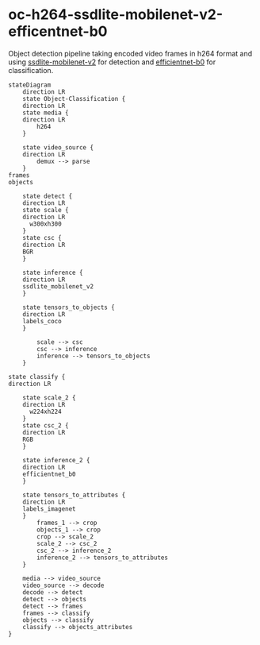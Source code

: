 # oc-h264-ssdlite-mobilenet-v2-efficentnet-b0

Object detection pipeline taking encoded video frames in h264 format and using [ssdlite-mobilenet-v2](https://github.com/openvinotoolkit/open_model_zoo/tree/master/models/public/ssdlite_mobilenet_v2) for detection and [efficientnet-b0](https://github.com/openvinotoolkit/open_model_zoo/tree/master/models/public/efficientnet-b0) for classification.

```mermaid
stateDiagram
    direction LR  
    state Object-Classification {
    direction LR
    state media {
	direction LR
		h264
    }

    state video_source {
	direction LR
		demux --> parse 
    }
frames
objects

    state detect {
	direction LR
    state scale {
	direction LR
      w300xh300
    }
    state csc {
	direction LR
    BGR
    }

    state inference {
	direction LR
    ssdlite_mobilenet_v2
    }

    state tensors_to_objects {
	direction LR
    labels_coco
    }

		scale --> csc
		csc --> inference
		inference --> tensors_to_objects
    }

state classify {
direction LR
    
    state scale_2 {
	direction LR
      w224xh224
    }
    state csc_2 {
	direction LR
    RGB
    }

    state inference_2 {
	direction LR
    efficientnet_b0
    }

    state tensors_to_attributes {
	direction LR
    labels_imagenet
    }
	    frames_1 --> crop
		objects_1 --> crop
	    crop --> scale_2
		scale_2 --> csc_2
		csc_2 --> inference_2
		inference_2 --> tensors_to_attributes
    }
    
    media --> video_source
    video_source --> decode
    decode --> detect
	detect --> objects
	detect --> frames
	frames --> classify
	objects --> classify
    classify --> objects_attributes
} 
```
